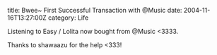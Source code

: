 title: Bwee~ First Successful Transaction with @Music
date: 2004-11-16T13:27:00Z
category: Life

Listening to Easy / Lolita now bought from @Music <3333.

Thanks to shawaazu for the help <333!
